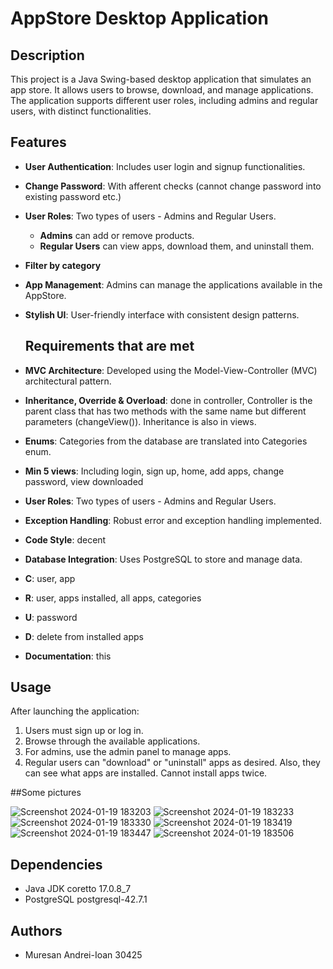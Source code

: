 # AppStore Desktop Application

## Description
This project is a Java Swing-based desktop application that simulates an app store. It allows users to browse, download, and manage applications. The application supports different user roles, including admins and regular users, with distinct functionalities.

## Features
- **User Authentication**: Includes user login and signup functionalities.
- **Change Password**: With afferent checks (cannot change password into existing password etc.)
- **User Roles**: Two types of users - Admins and Regular Users.
  - **Admins** can add or remove products.
  - **Regular Users** can view apps, download them, and uninstall them.
- **Filter by category**
- **App Management**: Admins can manage the applications available in the AppStore.
- **Stylish UI**: User-friendly interface with consistent design patterns.

  ## Requirements that are met
- **MVC Architecture**: Developed using the Model-View-Controller (MVC) architectural pattern.
- **Inheritance, Override & Overload**: done in controller, Controller is the parent class that has two methods with the same name but different parameters (changeView()). Inheritance is also in views.
- **Enums**: Categories from the database are translated into Categories enum.
- **Min 5 views**: Including login, sign up, home, add apps, change password, view downloaded
- **User Roles**: Two types of users - Admins and Regular Users.
- **Exception Handling**: Robust error and exception handling implemented.
- **Code Style**: decent
- **Database Integration**: Uses PostgreSQL to store and manage data.
- **C**: user, app
- **R**: user, apps installed, all apps, categories
- **U**: password
- **D**: delete from installed apps
- **Documentation**: this

## Usage
After launching the application:
1. Users must sign up or log in.
2. Browse through the available applications.
3. For admins, use the admin panel to manage apps.
4. Regular users can "download" or "uninstall" apps as desired. Also, they can see what apps are installed. Cannot install apps twice.

##Some pictures

![Screenshot 2024-01-19 183203](https://github.com/andrei-muri/app-store/assets/120194940/18ea2e3c-bda8-460b-9331-b6009b510219)
![Screenshot 2024-01-19 183233](https://github.com/andrei-muri/app-store/assets/120194940/045a7531-191f-4d51-8a00-b1520fb8baf6)
![Screenshot 2024-01-19 183330](https://github.com/andrei-muri/app-store/assets/120194940/6a45ac64-7cd7-4c3d-906d-126a8c36f838)
![Screenshot 2024-01-19 183419](https://github.com/andrei-muri/app-store/assets/120194940/fae0f058-42a2-4872-a0fe-65eb19341de5)
![Screenshot 2024-01-19 183447](https://github.com/andrei-muri/app-store/assets/120194940/ea5008ec-10cd-44ab-b490-0b494b6081f6)
![Screenshot 2024-01-19 183506](https://github.com/andrei-muri/app-store/assets/120194940/bbb53cc9-4a21-490a-a822-c9d417cd9fb5)


## Dependencies
- Java JDK coretto 17.0.8_7
- PostgreSQL postgresql-42.7.1

## Authors
- Muresan Andrei-Ioan 30425
